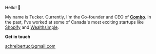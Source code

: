 Hello! 👋

My name is Tucker. Currently, I'm the Co-founder and CEO of **[Combo](https://joincombo.com/)**. In the past, I've worked at some of Canada's most exciting startups like [Shopify](https://www.shopify.com) and [Wealthsimple](https://www.wealthsimple.com).

**Get in touch**

schreibertuc@gmail.com
